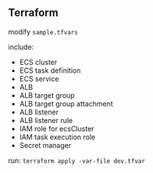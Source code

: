 ## Terraform

modify `sample.tfvars`

include:

- ECS cluster
- ECS task definition
- ECS service
- ALB
- ALB target group
- ALB target group attachment
- ALB listener
- ALB listener rule
- IAM role for ecsCluster
- IAM task execution role
- Secret manager

run: `terraform apply -var-file dev.tfvar`
